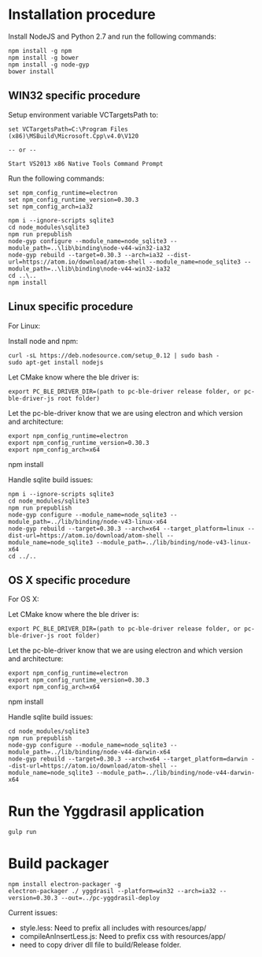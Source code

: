 # Installation procedure

Install NodeJS and Python 2.7 and run the following commands:

```
npm install -g npm
npm install -g bower
npm install -g node-gyp
bower install
```

## WIN32 specific procedure
Setup environment variable VCTargetsPath to:

```
set VCTargetsPath=C:\Program Files (x86)\MSBuild\Microsoft.Cpp\v4.0\V120

-- or --

Start VS2013 x86 Native Tools Command Prompt
```

Run the following commands:
```
set npm_config_runtime=electron
set npm_config_runtime_version=0.30.3
set npm_config_arch=ia32

npm i --ignore-scripts sqlite3
cd node_modules\sqlite3
npm run prepublish
node-gyp configure --module_name=node_sqlite3 --module_path=..\lib\binding\node-v44-win32-ia32
node-gyp rebuild --target=0.30.3 --arch=ia32 --dist-url=https://atom.io/download/atom-shell --module_name=node_sqlite3 --module_path=..\lib\binding\node-v44-win32-ia32
cd ..\..
npm install
```

## Linux specific procedure
For Linux:

Install node and npm:
```
curl -sL https://deb.nodesource.com/setup_0.12 | sudo bash -
sudo apt-get install nodejs
```

Let CMake know where the ble driver is:
```
export PC_BLE_DRIVER_DIR=(path to pc-ble-driver release folder, or pc-ble-driver-js root folder)
```

Let the pc-ble-driver know that we are using electron and which version and architecture:
```
export npm_config_runtime=electron
export npm_config_runtime_version=0.30.3
export npm_config_arch=x64
```

npm install

Handle sqlite build issues:
```
npm i --ignore-scripts sqlite3
cd node_modules/sqlite3
npm run prepublish
node-gyp configure --module_name=node_sqlite3 --module_path=../lib/binding/node-v43-linux-x64
node-gyp rebuild --target=0.30.3 --arch=x64 --target_platform=linux --dist-url=https://atom.io/download/atom-shell --module_name=node_sqlite3 --module_path=../lib/binding/node-v43-linux-x64
cd ../..
```

## OS X specific procedure
For OS X:

Let CMake know where the ble driver is:
```
export PC_BLE_DRIVER_DIR=(path to pc-ble-driver release folder, or pc-ble-driver-js root folder)
```

Let the pc-ble-driver know that we are using electron and which version and architecture:
```
export npm_config_runtime=electron
export npm_config_runtime_version=0.30.3
export npm_config_arch=x64
```

npm install

Handle sqlite build issues:
```
cd node_modules/sqlite3
npm run prepublish
node-gyp configure --module_name=node_sqlite3 --module_path=../lib/binding/node-v44-darwin-x64
node-gyp rebuild --target=0.30.3 --arch=x64 --target_platform=darwin --dist-url=https://atom.io/download/atom-shell --module_name=node_sqlite3 --module_path=../lib/binding/node-v44-darwin-x64
```

# Run the Yggdrasil application
```
gulp run
```

# Build packager
```
npm install electron-packager -g
electron-packager ./ yggdrasil --platform=win32 --arch=ia32 --version=0.30.3 --out=../pc-yggdrasil-deploy
```
Current issues:
* style.less: Need to prefix all includes with resources/app/
* compileAnInsertLess.js: Need to prefix css with resources/app/
* need to copy driver dll file to build/Release folder.
